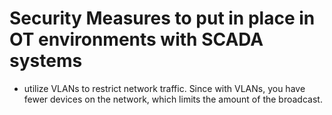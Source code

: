 # Security Measures to put in place in OT environments with SCADA systems

- utilize VLANs to restrict network traffic. Since with VLANs, you have fewer devices on the network, which limits the amount of the broadcast.